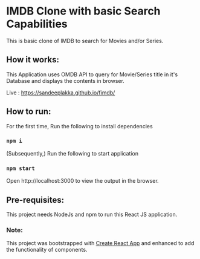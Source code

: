 # IMDB Clone with basic Search Capabilities

This is basic clone of IMDB to search for Movies and/or Series.

## How it works:

This Application uses OMDB API to query for Movie/Series title in it's Database and displays the contents in browser.

Live : https://sandeeplakka.github.io/fimdb/

## How to run:

For the first time, Run the following to install dependencies
### `npm i`

(Subsequently,) Run the following to start application
### `npm start`

Open http://localhost:3000 to view the output in the browser.

## Pre-requisites:

This project needs NodeJs and npm to run this React JS application.

### Note:

This project was bootstrapped with [Create React App](https://github.com/facebook/create-react-app) and enhanced to add the functionality of components.
